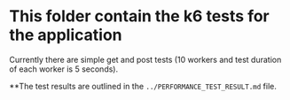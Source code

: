 # This folder contain the k6 tests for the application
Currently there are simple get and post tests (10 workers and test duration of each worker is 5 seconds).

**The test results are outlined in the `../PERFORMANCE_TEST_RESULT.md` file.